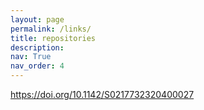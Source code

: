 ```yaml
---
layout: page
permalink: /links/
title: repositories
description:
nav: True
nav_order: 4
---
```


https://doi.org/10.1142/S0217732320400027
